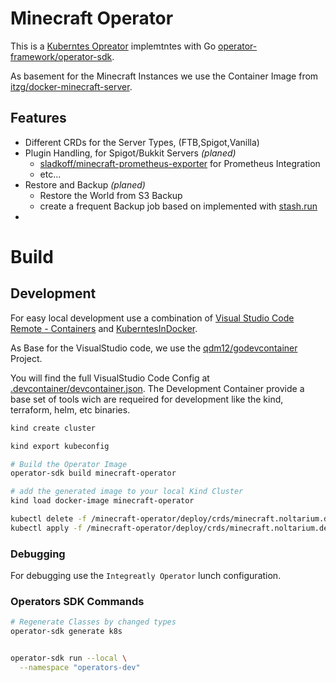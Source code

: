 # Minecraft Operator

This is a [Kuberntes Opreator](https://kubernetes.io/docs/concepts/extend-kubernetes/operator/) implemtntes with Go [operator-framework/operator-sdk](https://github.com/operator-framework/operator-sdk). 

As basement for the Minecraft Instances we use the Container Image from [itzg/docker-minecraft-server](https://github.com/itzg/docker-minecraft-server).  

## Features

* Different CRDs for the Server Types, (FTB,Spigot,Vanilla)
* Plugin Handling, for Spigot/Bukkit Servers _(planed)_
  * [sladkoff/minecraft-prometheus-exporter](https://github.com/sladkoff/minecraft-prometheus-exporter) for Prometheus Integration
  * etc...
* Restore and Backup _(planed)_
  * Restore the World from S3 Backup
  * create a frequent Backup job based on implemented with [stash.run](https://stash.run/)
* 

# Build

## Development

For easy local development use a combination of [Visual Studio Code Remote - Containers](https://code.visualstudio.com/docs/remote/containers) and [KuberntesInDocker](https://kind.sigs.k8s.io/docs/user/quick-start/).

As Base for the VisualStudio code, we use the [qdm12/godevcontainer](https://github.com/qdm12/godevcontainer) Project.

You will find the full VisualStudio Code Config at [.devcontainer/devcontainer.json](.devcontainer/devcontainer.json).
The Development Container provide a base set of tools wich are requeired for development like the kind, terraform, helm, etc binaries.

```bash
kind create cluster

kind export kubeconfig

# Build the Operator Image
operator-sdk build minecraft-operator

# add the generated image to your local Kind Cluster
kind load docker-image minecraft-operator

```

```bash
kubectl delete -f /minecraft-operator/deploy/crds/minecraft.noltarium.de_v1alpha1_minecraft_cr.yaml
kubectl apply -f /minecraft-operator/deploy/crds/minecraft.noltarium.de_v1alpha1_minecraft_cr.yaml
```

### Debugging

For debugging use the ``Integreatly Operator`` lunch configuration.

### Operators SDK Commands

```bash
# Regenerate Classes by changed types
operator-sdk generate k8s


operator-sdk run --local \
  --namespace "operators-dev"

```
